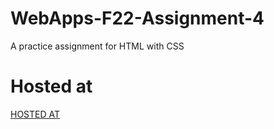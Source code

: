# WebApps-F22-Assignment-4
A practice assignment for HTML with CSS
# Hosted at
[HOSTED AT](https://44-563-web-apps-f22.github.io/44563-webapps-assignment-4-rakeshmerugu/opera.html)